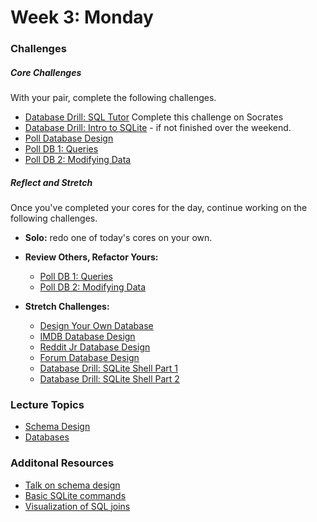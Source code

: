 # Week 3:  Monday

### Challenges

##### Core Challenges
With your pair, complete the following challenges.
* [Database Drill: SQL Tutor](https://socrates.devbootcamp.com/sql_tests)  Complete this challenge on Socrates
* [Database Drill: Intro to SQLite](https://github.com/bobolinks-2014/database-drill-intro-to-sqlite-challenge) - if not finished over the weekend.
* [Poll Database Design](https://github.com/bobolinks-2014/poll-database-design-challenge)
* [Poll DB 1: Queries](https://github.com/bobolinks-2014/poll-db-1-queries-challenge)
* [Poll DB 2: Modifying Data](https://github.com/bobolinks-2014/poll-db-2-modifying-data-challenge)

##### Reflect and Stretch
Once you've completed your cores for the day, continue working on the following challenges.

- **Solo:** redo one of today's cores on your own.

- **Review Others, Refactor Yours:**
  * [Poll DB 1: Queries](https://github.com/bobolinks-2014/poll-db-1-queries-challenge)
  * [Poll DB 2: Modifying Data](https://github.com/bobolinks-2014/poll-db-2-modifying-data-challenge)

- **Stretch Challenges:**
  * [Design Your Own Database](https://github.com/bobolinks-2014/design-your-own-database-challenge)
  * [IMDB Database Design](https://github.com/bobolinks-2014/imdb-database-design-challenge)
  * [Reddit Jr Database Design](https://github.com/bobolinks-2014/reddit-jr-database-design-challenge)
  * [Forum Database Design](https://github.com/bobolinks-2014/forum-database-design-challenge)
  * [Database Drill: SQLite Shell Part 1](https://github.com/bobolinks-2014/database-drill-sqlite-shell-part-1-challenge)
  * [Database Drill: SQLite Shell Part 2](https://github.com/bobolinks-2014/database-drill-sqlite-shell-part-2-challenge)


### Lecture Topics
- [Schema Design](../resources/lectures.md#schema-design)
- [Databases](../resources/lectures.md#databases)

### Additonal Resources
- [Talk on schema design](http://shereef.wistia.com/medias/fd684c61cb)
- [Basic SQLite commands](http://zetcode.com/db/sqlite/tool/)
- [Visualization of SQL joins](http://www.codinghorror.com/blog/2007/10/a-visual-explanation-of-sql-joins.html)
